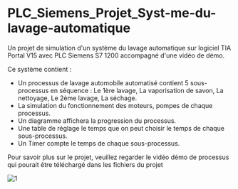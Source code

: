 # PLC_Siemens_Projet_Syst-me-du-lavage-automatique

Un projet de simulation d'un système du lavage automatique sur logiciel TIA Portal V15 avec PLC Siemens S7 1200 accompagné d'une vidéo de démo.  

Ce système contient : 
+ Un processus de lavage automobile automatisé contient 5 sous-processus en séquence : Le 1ère lavage, La vaporisation de savon, La nettoyage, Le 2ème lavage, La séchage.
+ La simulation du fonctionnement des moteurs, pompes de chaque processus.
+ Un diagramme affichera la progression du processus.
+ Une table de réglage le temps que on peut choisir le temps de chaque sous-processus.
+ Un Timer compte le temps de chaque sous-processus.

Pour savoir plus sur le projet, veuillez regarder le vidéo démo de processus qui pourait être téléchargé dans les fichiers du projet

![1](https://user-images.githubusercontent.com/46745468/159810421-affc0b98-0ef2-4163-bb97-016dde25bc17.png)
